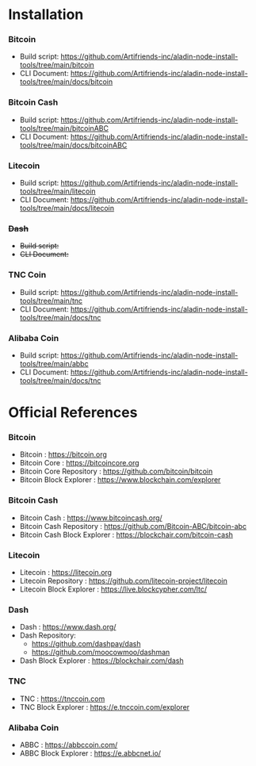 # Installation

### Bitcoin

- Build script: https://github.com/Artifriends-inc/aladin-node-install-tools/tree/main/bitcoin
- CLI Document: https://github.com/Artifriends-inc/aladin-node-install-tools/tree/main/docs/bitcoin

### Bitcoin Cash

- Build script: https://github.com/Artifriends-inc/aladin-node-install-tools/tree/main/bitcoinABC
- CLI Document: https://github.com/Artifriends-inc/aladin-node-install-tools/tree/main/docs/bitcoinABC

### Litecoin

- Build script: https://github.com/Artifriends-inc/aladin-node-install-tools/tree/main/litecoin
- CLI Document: https://github.com/Artifriends-inc/aladin-node-install-tools/tree/main/docs/litecoin

### ~~Dash~~

- ~~Build script:~~
- ~~CLI Document:~~

### TNC Coin

- Build script: https://github.com/Artifriends-inc/aladin-node-install-tools/tree/main/tnc
- CLI Document: https://github.com/Artifriends-inc/aladin-node-install-tools/tree/main/docs/tnc

### Alibaba Coin

- Build script: https://github.com/Artifriends-inc/aladin-node-install-tools/tree/main/abbc
- CLI Document: https://github.com/Artifriends-inc/aladin-node-install-tools/tree/main/docs/tnc

# Official References

### Bitcoin

- Bitcoin : https://bitcoin.org
- Bitcoin Core : https://bitcoincore.org
- Bitcoin Core Repository : https://github.com/bitcoin/bitcoin
- Bitcoin Block Explorer : https://www.blockchain.com/explorer

### Bitcoin Cash

- Bitcoin Cash : https://www.bitcoincash.org/
- Bitcoin Cash Repository : https://github.com/Bitcoin-ABC/bitcoin-abc
- Bitcoin Cash Block Explorer : https://blockchair.com/bitcoin-cash

### Litecoin

- Litecoin : https://litecoin.org
- Litecoin Repository : https://github.com/litecoin-project/litecoin
- Litecoin Block Explorer : https://live.blockcypher.com/ltc/

### Dash

- Dash : https://www.dash.org/
- Dash Repository: 
    - https://github.com/dashpay/dash
    - https://github.com/moocowmoo/dashman
- Dash Block Explorer : https://blockchair.com/dash

### TNC

- TNC : https://tnccoin.com
- TNC Block Explorer : https://e.tnccoin.com/explorer

### Alibaba Coin

- ABBC : https://abbccoin.com/
- ABBC Block Explorer : https://e.abbcnet.io/